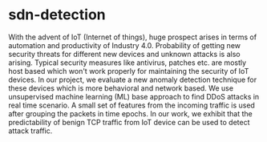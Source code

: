 # sdn-detection

With the advent of IoT (Internet of things), huge prospect arises in terms of automation and productivity of Industry 4.0. Probability of getting new security threats for different new devices and unknown attacks is also arising. Typical security measures like antivirus, patches etc. are mostly host based which won't work properly for maintaining the security of IoT devices. In our project, we evaluate a new anomaly detection technique for these devices which is more behavioral and network based. We use unsupervised machine learning (ML) base approach to find DDoS attacks in real time scenario. A small set of features from the incoming traffic is used after grouping the packets in time epochs. In our work, we exhibit that the predictability of benign TCP traffic from IoT device can be used to detect attack traffic. 

